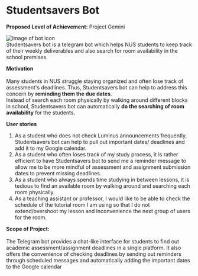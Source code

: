 # Studentsavers Bot

**Proposed Level of Achievement:** Project Gemini

![Image of bot icon]() <br />
Studentsavers bot is a telegram bot which helps NUS students to keep track of their weekly deliverables and also search for 
room availability in the school premises.

**Motivation** 
<br /> <br />
Many students in NUS struggle staying organized and often lose track of assessment's deadlines. Thus, Studentsavers bot can 
help to address this concern by **reminding them the due dates**.   
Instead of search each room physically by walking around different blocks in school, Studentsavers bot can automatically **do 
the searching of room availability** for the students.

**User stories**
<br /> 
1. As a student who does not check Luminus announcements frequently, Studentsavers bot can help to pull out important dates/
deadlines and add it to my Google calendar.
2. As a student who often loses track of my study process, it is rather efficient to have Studentsavers bot to send me a 
reminder message to allow me to be more mindful of assessment and assignment submission dates to prevent missing deadlines.
3. As a student who always spends time studying in between lessons, it is tedious to find an available room by walking 
around and searching each room physically.    
4. As a teaching assistant or professor, I would like to be able to check the schedule of the tutorial room I am using 
so that I do not extend/overshoot my lesson and inconvenience the next group of users for the room.  

**Scope of Project:**
<br /> <br />
The Telegram bot provides a chat-like interface for students to find out academic assessment/assignment deadlines in a single platform. It also offers the convenience of checking deadlines by sending out reminders through scheduled messages and automatically adding the important dates to the Google calendar
